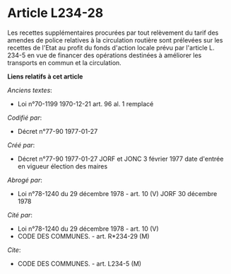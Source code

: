 # Article L234-28

Les recettes supplémentaires procurées par tout relèvement du tarif des amendes de police relatives à la circulation routière
sont prélevées sur les recettes de l'Etat au profit du fonds d'action locale prévu par l'article L. 234-5 en vue de financer
des opérations destinées à améliorer les transports en commun et la circulation.

**Liens relatifs à cet article**

_Anciens textes_:

  - Loi n°70-1199 1970-12-21 art. 96 al. 1 remplacé

_Codifié par_:

  - Décret n°77-90 1977-01-27

_Créé par_:

  - Décret n°77-90 1977-01-27 JORF et JONC 3 février 1977 date d'entrée en vigueur élection des maires

_Abrogé par_:

  - Loi n°78-1240 du 29 décembre 1978 - art. 10 (V) JORF 30 décembre 1978

_Cité par_:

  - Loi n°78-1240 du 29 décembre 1978 - art. 10 (V)
  - CODE DES COMMUNES. - art. R*234-29 (M)

_Cite_:

  - CODE DES COMMUNES. - art. L234-5 (M)
